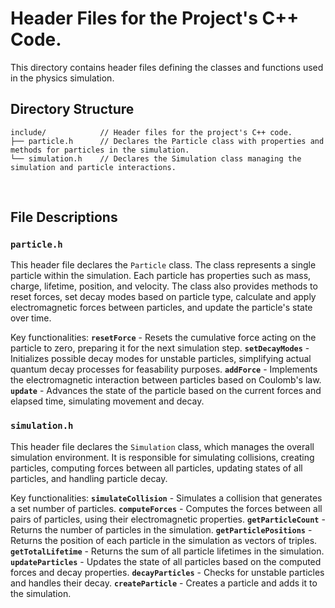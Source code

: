 # Header Files for the Project's C++ Code.

This directory contains header files defining the classes and functions used in the physics simulation. 

## Directory Structure

```
include/            // Header files for the project's C++ code.
├── particle.h      // Declares the Particle class with properties and methods for particles in the simulation.
└── simulation.h    // Declares the Simulation class managing the simulation and particle interactions.
```

<br>

## File Descriptions

### `particle.h`

This header file declares the `Particle` class. The class represents a single particle within the simulation. Each particle has properties such as mass, charge, lifetime, position, and velocity. The class also provides methods to reset forces, set decay modes based on particle type, calculate and apply electromagnetic forces between particles, and update the particle's state over time.

Key functionalities:
**`resetForce`** - Resets the cumulative force acting on the particle to zero, preparing it for the next simulation step.
**`setDecayModes`** - Initializes possible decay modes for unstable particles, simplifying actual quantum decay processes for feasability purposes.
**`addForce`** - Implements the electromagnetic interaction between particles based on Coulomb's law.
**`update`** - Advances the state of the particle based on the current forces and elapsed time, simulating movement and decay.

### `simulation.h`

This header file declares the `Simulation` class, which manages the overall simulation environment. It is responsible for simulating collisions, creating particles, computing forces between all particles, updating states of all particles, and handling particle decay.

Key functionalities:
**`simulateCollision`** - Simulates a collision that generates a set number of particles.
**`computeForces`** - Computes the forces between all pairs of particles, using their electromagnetic properties.
**`getParticleCount`** - Returns the number of particles in the simulation.
**`getParticlePositions`** - Returns the position of each particle in the simulation as vectors of triples.
**`getTotalLifetime`** - Returns the sum of all particle lifetimes in the simulation.
**`updateParticles`** - Updates the state of all particles based on the computed forces and decay properties.
**`decayParticles`** - Checks for unstable particles and handles their decay.
**`createParticle`** - Creates a particle and adds it to the simulation.